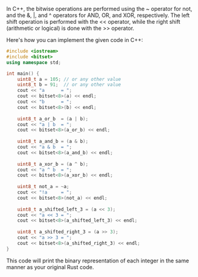  In C++, the bitwise operations are performed using the ~ operator for not, and the &, |, and ^ operators for AND, OR, and XOR, respectively. The left shift operation is performed with the << operator, while the right shift (arithmetic or logical) is done with the >> operator. 

Here's how you can implement the given code in C++:

```cpp
#include <iostream>
#include <bitset>
using namespace std;

int main() {
    uint8_t a = 105; // or any other value
    uint8_t b = 91;  // or any other value
    cout << "a      = ";
    cout << bitset<8>(a) << endl;
    cout << "b      = ";
    cout << bitset<8>(b) << endl;
    
    uint8_t a_or_b  = (a | b);
    cout << "a | b  = ";
    cout << bitset<8>(a_or_b) << endl;
    
    uint8_t a_and_b = (a & b);
    cout << "a & b  = ";
    cout << bitset<8>(a_and_b) << endl;
    
    uint8_t a_xor_b = (a ^ b);
    cout << "a ^ b  = ";
    cout << bitset<8>(a_xor_b) << endl;
    
    uint8_t not_a = ~a;
    cout << "!a     = ";
    cout << bitset<8>(not_a) << endl;
    
    uint8_t a_shifted_left_3 = (a << 3);
    cout << "a << 3 = ";
    cout << bitset<8>(a_shifted_left_3) << endl;
    
    uint8_t a_shifted_right_3 = (a >> 3);
    cout << "a >> 3 = ";
    cout << bitset<8>(a_shifted_right_3) << endl;
}
```
This code will print the binary representation of each integer in the same manner as your original Rust code.
